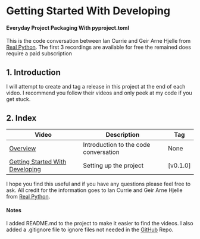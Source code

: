 # Getting Started With Developing
#### Everyday Project Packaging With pyproject.toml

This is the code conversation between Ian Currie and Geir Arne Hjelle from [Real Python](https://realpython.com).  The first 3 recordings are available for free the remained does require a paid subscription


## 1. Introduction
I will attempt to create and tag a release in this project at the end of each video. I recommend you follow their videos and only peek at my code if you get stuck.

## 2. Index

| Video                                       | Description | Tag |
|---------------------------------------------| --- | --- |
|[Overview](https://realpython.com/lessons/packaging-with-pyproject-toml-overview/) | Introduction to the code conversation | None |
|[Getting Started With Developing](https://realpython.com/lessons/getting-started-with-developing/) | Setting up the project | [v0.1.0]|

I hope you find this useful and if you have any questions please feel free to ask. All credit for the information goes to Ian Currie and Geir Arne Hjelle from [Real Python](https://realpython.com).

#### Notes
I added README.md to the project to make it easier to find the videos.  I also added a .gitignore file to ignore files not needed in the [GitHub](https://github.com/glnnlhmn/snakesay) Repo.